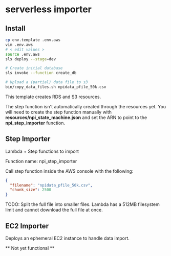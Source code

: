 # serverless importer

## Install

```bash
cp env.template .env.aws
vim .env.aws
# < edit values >
source .env.aws
sls deploy --stage=dev

# Create initial database
sls invoke --function create_db

# Upload a (partial) data file to s3
bin/copy_data_files.sh npidata_pfile_50k.csv
```

This template creates RDS and S3 resources.

The step function isn't automatically created through the resources yet.  You will need to create the step function
manually with __resources/npi_state_machine.json__ and set the ARN to point to the __npi_step_importer__ function.

## Step Importer

Lambda + Step functions to import

Function name: npi_step_importer

Call step function inside the AWS console with the following:

```json
{
  "filename": "npidata_pfile_50k.csv",
  "chunk_size": 2500
}
```

TODO: Split the full file into smaller files.  Lambda has a 512MB filesystem limit and cannot download the full file at once.

## EC2 Importer

Deploys an ephemeral EC2 instance to handle data import.

** Not yet functional **